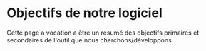 Objectifs de notre logiciel
===========================

Cette page a vocation a être un résumé des objectifs primaires et secondaires de l'outil que nous cherchons/développons.
